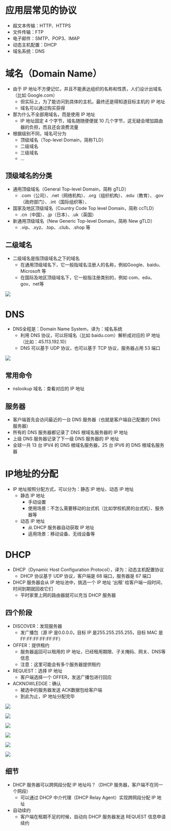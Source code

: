 # 应用层常见的协议

- 超文本传输：HTTP、HTTPS
- 文件传输：FTP
- 电子邮件：SMTP、POP3、IMAP
- 动态主机配置：DHCP
- 域名系统：DNS

# 域名（Domain Name）

- 由于 IP 地址不方便记忆，并且不能表达组织的名称和性质，人们设计出域名（比如 Google.com）
	- 但实际上，为了能访问到具体的主机，最终还是得知道目标主机的 IP 地址
	- 域名可以通过购买获得
- 那为什么不全部用域名，而是使用 IP 地址
	- IP 地址固定 4 个字节，域名随随便便就 10 几个字节，这无疑会增加路由器的负担，而且还会浪费流量
- 根据级别不同，域名可分为
	- 顶级域名（Top-level Domain，简称TLD）
	- 二级域名
	- 三级域名
	- ...

## 顶级域名的分类

- 通用顶级域名（General Top-level Domain，简称 gTLD）
	- .com（公司）、.net（网络机构）、.org（组织机构）、.edu（教育）、.gov（政府部门）、.int（国际组织等）、
- 国家及地区顶级域名（Country Code Top level Domain，简称 ccTLD）
	- .cn（中国）、.jp（日本）、.uk（英国）
- 新通用顶级域名（New Generic Top-level Domain，简称 New gTLD）
	- .vip、.xyz、.top、.club、.shop 等

## 二级域名

- 二级域名是指顶级域名之下的域名
	- 在通用顶级域名下，它一般指域名注册人的名称，例如Google、baidu、Microsoft 等
	- 在国际及地区顶级域名下，它一般指注册类别的，例如 com、edu、gov、net等

![](image/image-20220108233816831.png)

#  DNS

- DNS全程是：Domain Name System，译为：域名系统
	- 利用 DNS 协议，可以将域名（比如 baidu.com）解析成对应的 IP 地址（比如：45.113.192.10）
	- DNS 可以基于 UDP 协议，也可以基于 TCP 协议，服务器占用 53 端口

![](image/image-20220108235304746.png)

## 常用命令

- nslookup 域名：查看对应的 IP 地址

## 服务器

- 客户端首先会访问最近的一台 DNS 服务器（也就是客户端自己配置的 DNS 服务器）
- 所有的 DNS 服务器都记录了 DNS 根域名服务器的 IP 地址
- 上级 DNS 服务器记录了下一级 DNS 服务器的 IP 地址
- 全球一共 13 台 IPV4 的 DNS 根域名服务器，25 台 IPV6 的 DNS 根域名服务器

# IP地址的分配

- IP 地址按照分配方式，可以分为：静态 IP 地址、动态 IP 地址
	- 静态 IP 地址
		- 手动设置
		- 使用场景：不怎么需要移动的台式机（比如学校机房的台式机）、服务器等
	- 动态 IP 地址
		- 从 DHCP 服务器自动获取 IP 地址
		- 适用场景：移动设备、无线设备等

# DHCP

- DHCP（Dynamic Host Configuration Protocol），译为：动态主机配置协议
	- DHCP 协议基于 UDP 协议，客户端是 68 端口，服务器是 67 端口
- DHCP 服务器会从 IP 地址池中，挑选一个 IP 地址 ‘出租’ 给客户端一段时间，时间到期就回收它们
	- 平时家里上网的路由器就可以充当 DHCP 服务器

## 四个阶段

- DISCOVER：发现服务器
	- 发广播包（源 IP 是0.0.0.0，目标 IP 是255.255.255.255，目标 MAC 是FF:FF:FF:FF:FF:FF）
- OFFER：提供租约
	- 服务器返回可以租用的 IP 地址，已经租用期限、子关掩码、网关、DNS等信息
	- 注意：这里可能会有多个服务器提供租约
- REQUEST：选择 IP 地址
	- 客户端选择一个 OFFER，发送广播包进行回应
- ACKNOWLEDGE：确认
	- 被选中的服务器发送 ACK数据包给客户端
	- 到此为止，IP 地址分配完毕

![](image/image-20220109121743806.png)



![](image/image-20220109122927303.png)

![](image/image-20220109123006197.png)

![](image/image-20220109123346250.png)

![](image/image-20220109123352069.png)

![](image/image-20220109123423333.png)

## 细节

- DHCP 服务器可以跨网段分配 IP 地址吗？（DHCP 服务器，客户端不在同一个网段）
	- 可以通过 DHCP 中介代理（DHCP Relay Agent）实现跨网段分配 IP 地址
- 自动续约
	- 客户端在租期不足的时候，自动向 DHCP 服务器发送 REQUEST 信息申请续约
